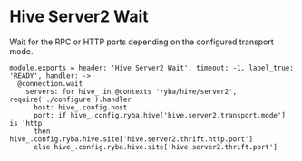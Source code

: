 
# Hive Server2 Wait

Wait for the RPC or HTTP ports depending on the configured transport mode.

    module.exports = header: 'Hive Server2 Wait', timeout: -1, label_true: 'READY', handler: ->
      @connection.wait
        servers: for hive_ in @contexts 'ryba/hive/server2', require('./configure').handler
          host: hive_.config.host
          port: if hive_.config.ryba.hive['hive.server2.transport.mode'] is 'http'
          then hive_.config.ryba.hive.site['hive.server2.thrift.http.port']
          else hive_.config.ryba.hive.site['hive.server2.thrift.port']
